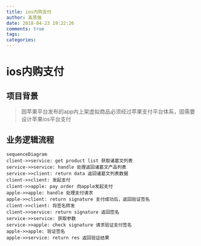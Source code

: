 ```yaml
---
title: ios内购支付
author: 高思强
date: 2018-04-23 19:22:26
comments: true
tags:
categories:
---
```

# ios内购支付
## 项目背景
> 因苹果平台发布的app内上架虚拟商品必须经过苹果支付平台体系，固需要设计苹果ios平台支付

## 业务逻辑流程

```mermaid
sequenceDiagram
client->>service: get product list 获取诸葛文列表
service->>service: handle 处理返回诸葛文产品列表
service->>client: return data 返回诸葛文列表数据
client->>client: 发起支付
client->>apple: pay order 向apple发起支付
apple->>apple: handle 处理支付请求
apple->>client: return signature 支付成功后，返回验证签名
client->>client: 将签名转发
client->>service: return signature 返回签名
service->>service: 获取参数
service->>apple: check signature 请求验证支付签名
apple->>apple: 验证签名
apple->>service: return res 返回验证结果
```

